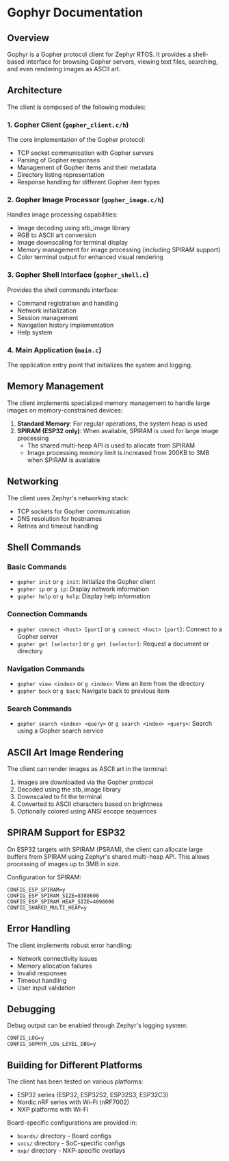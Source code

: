 # Gophyr Documentation

## Overview

Gophyr is a Gopher protocol client for Zephyr RTOS. It provides a shell-based interface for browsing Gopher servers, viewing text files, searching, and even rendering images as ASCII art.

## Architecture

The client is composed of the following modules:

### 1. Gopher Client (`gopher_client.c/h`)

The core implementation of the Gopher protocol:
- TCP socket communication with Gopher servers
- Parsing of Gopher responses
- Management of Gopher items and their metadata
- Directory listing representation
- Response handling for different Gopher item types

### 2. Gopher Image Processor (`gopher_image.c/h`) 

Handles image processing capabilities:
- Image decoding using stb_image library
- RGB to ASCII art conversion
- Image downscaling for terminal display
- Memory management for image processing (including SPIRAM support)
- Color terminal output for enhanced visual rendering

### 3. Gopher Shell Interface (`gopher_shell.c`)

Provides the shell commands interface:
- Command registration and handling
- Network initialization
- Session management
- Navigation history implementation
- Help system

### 4. Main Application (`main.c`)

The application entry point that initializes the system and logging.

## Memory Management

The client implements specialized memory management to handle large images on memory-constrained devices:

1. **Standard Memory**: For regular operations, the system heap is used
2. **SPIRAM (ESP32 only)**: When available, SPIRAM is used for large image processing
   - The shared multi-heap API is used to allocate from SPIRAM
   - Image processing memory limit is increased from 200KB to 3MB when SPIRAM is available

## Networking

The client uses Zephyr's networking stack:
- TCP sockets for Gopher communication
- DNS resolution for hostnames
- Retries and timeout handling

## Shell Commands

### Basic Commands

- `gopher init` or `g init`: Initialize the Gopher client
- `gopher ip` or `g ip`: Display network information
- `gopher help` or `g help`: Display help information

### Connection Commands

- `gopher connect <host> [port]` or `g connect <host> [port]`: Connect to a Gopher server
- `gopher get [selector]` or `g get [selector]`: Request a document or directory

### Navigation Commands

- `gopher view <index>` or `g <index>`: View an item from the directory
- `gopher back` or `g back`: Navigate back to previous item

### Search Commands

- `gopher search <index> <query>` or `g search <index> <query>`: Search using a Gopher search service

## ASCII Art Image Rendering

The client can render images as ASCII art in the terminal:

1. Images are downloaded via the Gopher protocol
2. Decoded using the stb_image library
3. Downscaled to fit the terminal
4. Converted to ASCII characters based on brightness
5. Optionally colored using ANSI escape sequences

## SPIRAM Support for ESP32

On ESP32 targets with SPIRAM (PSRAM), the client can allocate large buffers from SPIRAM using Zephyr's shared multi-heap API. This allows processing of images up to 3MB in size.

Configuration for SPIRAM:
```
CONFIG_ESP_SPIRAM=y
CONFIG_ESP_SPIRAM_SIZE=8388608
CONFIG_ESP_SPIRAM_HEAP_SIZE=4096000
CONFIG_SHARED_MULTI_HEAP=y
```

## Error Handling

The client implements robust error handling:
- Network connectivity issues
- Memory allocation failures 
- Invalid responses
- Timeout handling
- User input validation

## Debugging

Debug output can be enabled through Zephyr's logging system:
```
CONFIG_LOG=y
CONFIG_GOPHYR_LOG_LEVEL_DBG=y
```

## Building for Different Platforms

The client has been tested on various platforms:
- ESP32 series (ESP32, ESP32S2, ESP32S3, ESP32C3)
- Nordic nRF series with Wi-Fi (nRF7002)
- NXP platforms with Wi-Fi

Board-specific configurations are provided in:
- `boards/` directory - Board configs
- `socs/` directory - SoC-specific configs
- `nxp/` directory - NXP-specific overlays